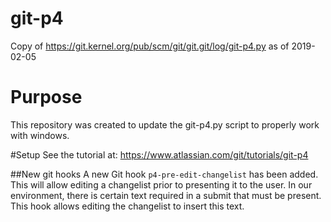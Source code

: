 # git-p4
Copy of https://git.kernel.org/pub/scm/git/git.git/log/git-p4.py as of 2019-02-05

# Purpose
This repository was created to update the git-p4.py script to properly work with windows.

#Setup
See the tutorial at: https://www.atlassian.com/git/tutorials/git-p4

##New git hooks
A new Git hook  `p4-pre-edit-changelist` has been added.  This will allow editing a changelist prior to presenting it to the user. In our environment, there is certain text required in a submit that must be present.  This hook allows editing the changelist to insert this text.
